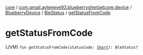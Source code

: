 [core](../../../index.md) / [com.gmail.ayteneve93.blueberrysherbetcore.device](../../index.md) / [BlueberryDevice](../index.md) / [BleStatus](index.md) / [getStatusFromCode](./get-status-from-code.md)

# getStatusFromCode

(JVM) `fun getStatusFromCode(statusCode: `[`Short`](https://kotlinlang.org/api/latest/jvm/stdlib/kotlin/-short/index.html)`): BleStatus?`